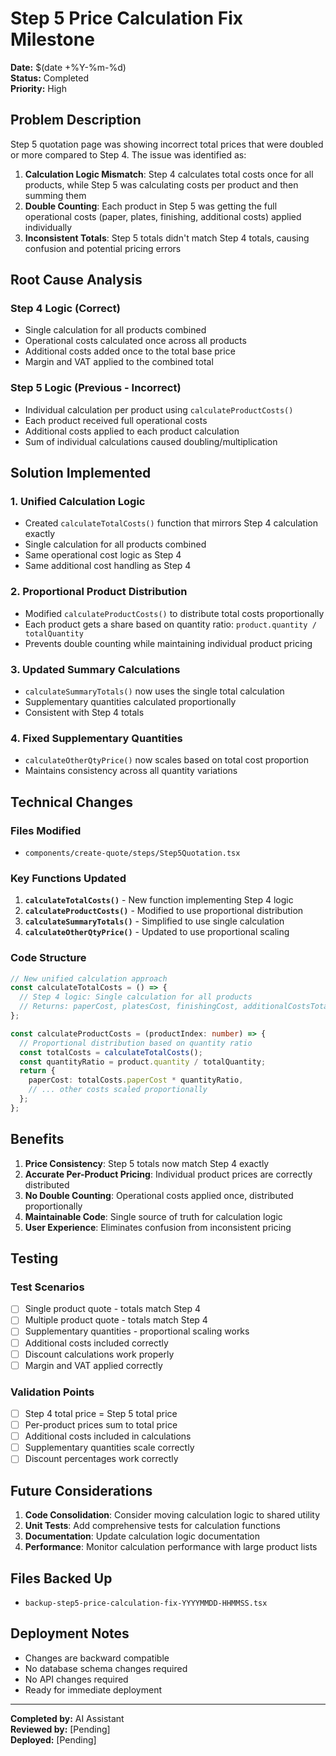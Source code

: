 # Step 5 Price Calculation Fix Milestone

**Date:** $(date +%Y-%m-%d)  
**Status:** Completed  
**Priority:** High  

## Problem Description

Step 5 quotation page was showing incorrect total prices that were doubled or more compared to Step 4. The issue was identified as:

1. **Calculation Logic Mismatch**: Step 4 calculates total costs once for all products, while Step 5 was calculating costs per product and then summing them
2. **Double Counting**: Each product in Step 5 was getting the full operational costs (paper, plates, finishing, additional costs) applied individually
3. **Inconsistent Totals**: Step 5 totals didn't match Step 4 totals, causing confusion and potential pricing errors

## Root Cause Analysis

### Step 4 Logic (Correct)
- Single calculation for all products combined
- Operational costs calculated once across all products
- Additional costs added once to the total base price
- Margin and VAT applied to the combined total

### Step 5 Logic (Previous - Incorrect)
- Individual calculation per product using `calculateProductCosts()`
- Each product received full operational costs
- Additional costs applied to each product calculation
- Sum of individual calculations caused doubling/multiplication

## Solution Implemented

### 1. Unified Calculation Logic
- Created `calculateTotalCosts()` function that mirrors Step 4 calculation exactly
- Single calculation for all products combined
- Same operational cost logic as Step 4
- Same additional cost handling as Step 4

### 2. Proportional Product Distribution
- Modified `calculateProductCosts()` to distribute total costs proportionally
- Each product gets a share based on quantity ratio: `product.quantity / totalQuantity`
- Prevents double counting while maintaining individual product pricing

### 3. Updated Summary Calculations
- `calculateSummaryTotals()` now uses the single total calculation
- Supplementary quantities calculated proportionally
- Consistent with Step 4 totals

### 4. Fixed Supplementary Quantities
- `calculateOtherQtyPrice()` now scales based on total cost proportion
- Maintains consistency across all quantity variations

## Technical Changes

### Files Modified
- `components/create-quote/steps/Step5Quotation.tsx`

### Key Functions Updated
1. **`calculateTotalCosts()`** - New function implementing Step 4 logic
2. **`calculateProductCosts()`** - Modified to use proportional distribution
3. **`calculateSummaryTotals()`** - Simplified to use single calculation
4. **`calculateOtherQtyPrice()`** - Updated to use proportional scaling

### Code Structure
```typescript
// New unified calculation approach
const calculateTotalCosts = () => {
  // Step 4 logic: Single calculation for all products
  // Returns: paperCost, platesCost, finishingCost, additionalCostsTotal, etc.
};

const calculateProductCosts = (productIndex: number) => {
  // Proportional distribution based on quantity ratio
  const totalCosts = calculateTotalCosts();
  const quantityRatio = product.quantity / totalQuantity;
  return {
    paperCost: totalCosts.paperCost * quantityRatio,
    // ... other costs scaled proportionally
  };
};
```

## Benefits

1. **Price Consistency**: Step 5 totals now match Step 4 exactly
2. **Accurate Per-Product Pricing**: Individual product prices are correctly distributed
3. **No Double Counting**: Operational costs applied once, distributed proportionally
4. **Maintainable Code**: Single source of truth for calculation logic
5. **User Experience**: Eliminates confusion from inconsistent pricing

## Testing

### Test Scenarios
- [ ] Single product quote - totals match Step 4
- [ ] Multiple product quote - totals match Step 4
- [ ] Supplementary quantities - proportional scaling works
- [ ] Additional costs included correctly
- [ ] Discount calculations work properly
- [ ] Margin and VAT applied correctly

### Validation Points
- [ ] Step 4 total price = Step 5 total price
- [ ] Per-product prices sum to total price
- [ ] Additional costs included in calculations
- [ ] Supplementary quantities scale correctly
- [ ] Discount percentages work correctly

## Future Considerations

1. **Code Consolidation**: Consider moving calculation logic to shared utility
2. **Unit Tests**: Add comprehensive tests for calculation functions
3. **Documentation**: Update calculation logic documentation
4. **Performance**: Monitor calculation performance with large product lists

## Files Backed Up

- `backup-step5-price-calculation-fix-YYYYMMDD-HHMMSS.tsx`

## Deployment Notes

- Changes are backward compatible
- No database schema changes required
- No API changes required
- Ready for immediate deployment

---

**Completed by:** AI Assistant  
**Reviewed by:** [Pending]  
**Deployed:** [Pending]
